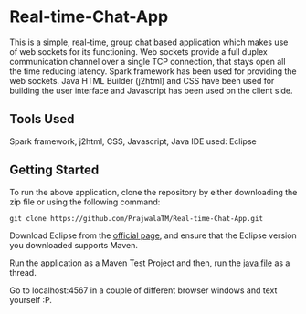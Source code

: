 # Real-time-Chat-App

This is a simple, real-time, group chat based application which makes use of web sockets for its functioning. Web sockets provide a full duplex communication channel over a single TCP connection, that stays open all the time reducing latency. Spark framework has been used for providing the web sockets. Java HTML Builder (j2html) and CSS have been used for building the user interface and Javascript has been used on the client side.

## Tools Used

Spark framework, j2html, CSS, Javascript, Java 
IDE used: Eclipse 

## Getting Started

To run the above application, clone the repository by either downloading the zip file or using the following command:  

    git clone https://github.com/PrajwalaTM/Real-time-Chat-App.git

Download Eclipse from the [official page](https://eclipse.org/downloads/packages/), and ensure that the Eclipse version you downloaded supports Maven. 

Run the application as a Maven Test Project and then, run the [java file](https://github.com/PrajwalaTM/Real-time-Chat-App/blob/master/chat/src/main/java/chat/Chat.java) as a thread.

Go to localhost:4567 in a couple of different browser windows and text yourself :P.
